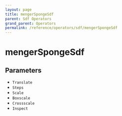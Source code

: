```yaml
---
layout: page
title: mengerSpongeSdf
parent: Sdf Operators
grand_parent: Operators
permalink: /reference/operators/sdf/mengerSpongeSdf
---
```


# mengerSpongeSdf

## Parameters

* `Translate`
* `Steps`
* `Scale`
* `Boxscale`
* `Crossscale`
* `Inspect`
